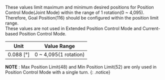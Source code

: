 These values limit maximum and minimum desired positions for Position Control Mode(Joint Mode) within the range of 1 rotation(0 ~ 4,095).  
Therefore, Goal Position(116) should be configured within the position limit range.  
These values are not used in Extended Position Control Mode and Current-based Position Control Mode.

|Unit|Value Range|
| :---: | :---: |
|0.088 [&deg;]|0 ~ 4,095(1 rotation)|

**NOTE** : Max Position Limit(48) and Min Position Limit(52) are only used in Position Control Mode with a single turn.
{: .notice}
